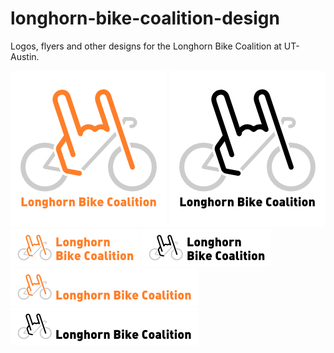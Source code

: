 longhorn-bike-coalition-design
==============================

Logos, flyers and other designs for the Longhorn Bike Coalition at UT-Austin.

![square logo](https://raw.githubusercontent.com/claysmalley/longhorn-bike-coalition-design/master/png/logo-square.png)
![square grayscale logo](https://raw.githubusercontent.com/claysmalley/longhorn-bike-coalition-design/master/png/logo-grayscale-square.png)
![wide logo](https://raw.githubusercontent.com/claysmalley/longhorn-bike-coalition-design/master/png/logo-wide.png)
![wide grayscale logo](https://raw.githubusercontent.com/claysmalley/longhorn-bike-coalition-design/master/png/logo-grayscale-wide.png)
![wordmark](https://raw.githubusercontent.com/claysmalley/longhorn-bike-coalition-design/master/png/logo-wordmark.png)
![grayscale wordmark](https://raw.githubusercontent.com/claysmalley/longhorn-bike-coalition-design/master/png/logo-grayscale-wordmark.png)
